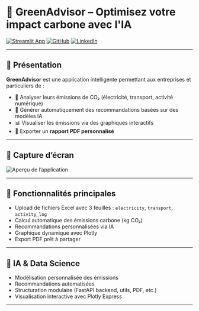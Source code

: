 # 🌱 GreenAdvisor – Optimisez votre impact carbone avec l'IA

[![Streamlit App](https://img.shields.io/badge/🟢%20Demo%20en%20ligne-Streamlit-green?logo=streamlit)](https://greenadvisor-wwgmwbuhyvzsbeupp5tkcq.streamlit.app/)
[![GitHub](https://img.shields.io/badge/GitHub-Mahamat--nour-181717?logo=github)](https://github.com/Mahamat-nour)
[![LinkedIn](https://img.shields.io/badge/LinkedIn-Mahamat%20Maina%20M.N.-0A66C2?logo=linkedin)](https://www.linkedin.com/in/mahamat-maina-mahamat-nour/)

---

## 📌 Présentation

**GreenAdvisor** est une application intelligente permettant aux entreprises et particuliers de :

- 🧮 Analyser leurs émissions de CO₂ (électricité, transport, activité numérique)
- 🤖 Générer automatiquement des recommandations basées sur des modèles IA
- 📊 Visualiser les émissions via des graphiques interactifs
- 📄 Exporter un **rapport PDF personnalisé**

---

## 📸 Capture d’écran

![Aperçu de l’application](./capdemo.png)

---

## 🚀 Fonctionnalités principales

- Upload de fichiers Excel avec 3 feuilles : `electricity`, `transport`, `activity_log`
- Calcul automatique des émissions carbone (kg CO₂)
- Recommandations personnalisées via IA
- Graphique dynamique avec Plotly
- Export PDF prêt à partager

---

## 🧠 IA & Data Science

- Modélisation personnalisée des émissions
- Recommandations automatisées
- Structuration modulaire (FastAPI backend, utils, PDF, etc.)
- Visualisation interactive avec Plotly Express

---
